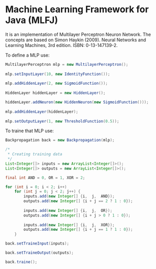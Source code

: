 # Machine Learning Framework for Java (MLFJ) 

It is an implementation of Multilayer Perceptron Neuron Network. The concepts are based on Simon Haykin (2009). Neural Networks and Learning Machines, 3rd edition. ISBN: 0-13-147139-2.

To define a MLP use:

```Java
MultilayerPerceptron mlp = new MultilayerPerceptron();
		
mlp.setInputLayer(10, new IdentityFunction());
		
mlp.addHiddenLayer(2, new SigmoidFunction());
	
HiddenLayer hiddenLayer = new HiddenLayer();

hiddenLayer.addNeuron(new HiddenNeuron(new SigmoidFunction()));
	
mlp.addHiddenLayer(hiddenLayer);
	
mlp.setOutputLayer(1, new ThresholdFunction(0.5));
```

To traine that MLP use:

```Java
Backpropagation back = new Backpropagation(mlp);

/*
 * Creating training data
 */
List<Integer[]> inputs = new ArrayList<Integer[]>();
List<Integer[]> outputs = new ArrayList<Integer[]>();

final int AND = 0, OR = 1, XOR = 2;

for (int i = 0; i < 2; i++)
	for (int j = 0; j < 2; j++) {
		inputs.add(new Integer[] {i,  j,  AND});
		outputs.add(new Integer[] {i + j == 2 ? 1 : 0});
		
		inputs.add(new Integer[] {i,  j,  OR});
		outputs.add(new Integer[] {i + j > 0 ? 1 : 0});
		
		inputs.add(new Integer[] {i,  j,  XOR});
		outputs.add(new Integer[] {i + j == 1 ? 1 : 0});
	}

back.setTraineInput(inputs);

back.setTraineOutput(outputs);

back.traine();
```